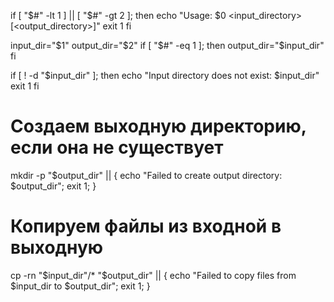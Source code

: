  
if [ "$#" -lt 1 ] || [ "$#" -gt 2 ]; then
    echo "Usage: $0 <input_directory> [<output_directory>]"
    exit 1
fi

input_dir="$1"
output_dir="$2"
if [ "$#" -eq 1 ]; then
    output_dir="$input_dir"
fi

if [ ! -d "$input_dir" ]; then
    echo "Input directory does not exist: $input_dir"
    exit 1
fi

# Создаем выходную директорию, если она не существует
mkdir -p "$output_dir" || { echo "Failed to create output directory: $output_dir"; exit 1; }

# Копируем файлы из входной в выходную 
cp -rn "$input_dir"/* "$output_dir" || { echo "Failed to copy files from $input_dir to $output_dir"; exit 1; }
